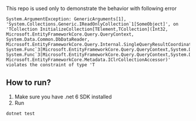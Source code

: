 This repo is used only to demonstrate the behavior with following error
```
System.ArgumentException: GenericArguments[1], 'System.Collections.Generic.IReadOnlyCollection`1[SomeObject]', on 'TCollection InitializeCollection[TElement,TCollection](Int32, Microsoft.EntityFrameworkCore.Query.QueryContext, System.Data.Common.DbDataReader, Microsoft.EntityFrameworkCore.Query.Internal.SingleQueryResultCoordinator, System.Func`3[Microsoft.EntityFrameworkCore.Query.QueryContext,System.Data.Common.DbDataReader,System.Object[]], System.Func`3[Microsoft.EntityFrameworkCore.Query.QueryContext,System.Data.Common.DbDataReader,System.Object[]], Microsoft.EntityFrameworkCore.Metadata.IClrCollectionAccessor)' violates the constraint of type 'T
```

## How to run?

1. Make sure you have .net 6 SDK installed
2. Run
```
dotnet test
```